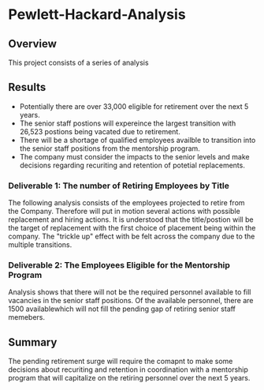 # Pewlett-Hackard-Analysis

## Overview
This project consists of a series of analysis 

## Results
+ Potentially there are over 33,000 eligible for retirement over the next 5 years.  
+ The senior staff postions will expereince the largest transition with 26,523 postions being vacated due to retirement.  
+ There will be a shortage of qualified employees availble to transition into the senior staff positions from the mentorship program.
+ The company must consider the impacts to the senior levels and make decisions regarding recuriting and retention of potetial replacements.

### Deliverable 1: The number of Retiring Employees by Title
The following analysis consists of the employees projected to retire from the Company. Therefore will put in motion several actions with possible replacement and hiring actions. It is understood that the title/postion will be the target of replacement with the first choice of placement being within the company. The "trickle up" effect with be felt across the company due to the multiple transitions. 

### Deliverable 2: The Employees Eligible for the Mentorship Program
Analysis shows that there will not be the required personnel available to fill vacancies in the senior staff positions. Of the available personnel, there are 1500 availablewhich will not fill the pending gap of retiring senior staff memebers.

## Summary
The pending retirement surge will require the comapnt to make some decisions about recuriting and retention in coordination with a mentorship program that will capitalize on the retiring personnel over the next 5 years.
